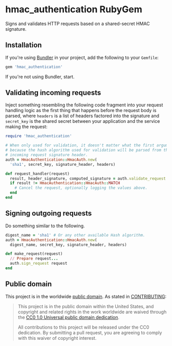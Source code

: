 # hmac_authentication RubyGem

Signs and validates HTTP requests based on a shared-secret HMAC signature.

## Installation

If you're using [Bundler](http://bundler.io) in your project, add the
following to your `Gemfile`:

```ruby
gem 'hmac_authentication'
```

If you're not using Bundler, start.

## Validating incoming requests

Inject something resembling the following code fragment into your request
handling logic as the first thing that happens before the request body is
parsed, where `headers` is a list of headers factored into the signature and
`secret_key` is the shared secret between your application and the service
making the request:

```ruby
require 'hmac_authentication'

# When only used for validation, it doesn't matter what the first argument is,
# because the hash algorithm used for validation will be parsed from the
# incoming request signature header.
auth = HmacAuthentication::HmacAuth.new(
  'sha1', secret_key, signature_header, headers)

def request_handler(request)
  result, header_signature, computed_signature = auth.validate_request request
  if result != HmacAuthentication::HmacAuth::MATCH
    # Cancel the request, optionally logging the values above.
  end
end
```

## Signing outgoing requests

Do something similar to the following.

```ruby
digest_name = 'sha1' # Or any other available Hash algorithm.
auth = HmacAuthentication::HmacAuth.new(
  digest_name, secret_key, signature_header, headers)

def make_request(request)
  // Prepare request...
  auth.sign_request request
end
```

## Public domain

This project is in the worldwide [public domain](LICENSE.md). As stated in [CONTRIBUTING](CONTRIBUTING.md):

> This project is in the public domain within the United States, and copyright and related rights in the work worldwide are waived through the [CC0 1.0 Universal public domain dedication](https://creativecommons.org/publicdomain/zero/1.0/).
>
> All contributions to this project will be released under the CC0
>dedication. By submitting a pull request, you are agreeing to comply
>with this waiver of copyright interest.
